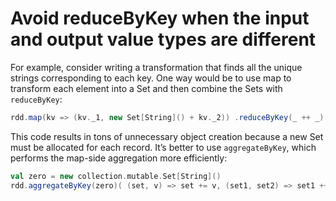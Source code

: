 # Avoid reduceByKey when the input and output value types are different

For example, consider writing a transformation that finds all the unique strings corresponding to each key. One way would be to use map to transform each element into a Set and then combine the Sets with `reduceByKey`:

```scala
rdd.map(kv => (kv._1, new Set[String]() + kv._2)) .reduceByKey(_ ++ _)
```

This code results in tons of unnecessary object creation because a new Set must be allocated for each record. It’s better to use `aggregateByKey`, which performs the map-side aggregation more efficiently:

```scala
val zero = new collection.mutable.Set[String]() 
rdd.aggregateByKey(zero)( (set, v) => set += v, (set1, set2) => set1 ++= set2)
```

